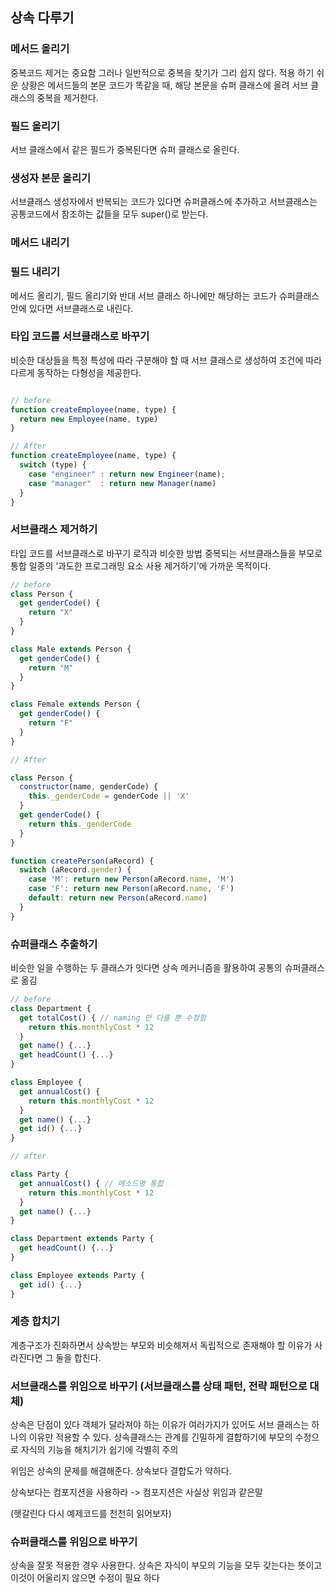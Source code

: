 ## 상속 다루기

### 메서드 올리기
중복코드 제거는 중요함 그러나 일반적으로 중복을 찾기가 그리 쉽지 않다.
적용 하기 쉬운 상황은 메서드들의 본문 코드가 똑같을 때, 해당 본문을 슈퍼 클래스에 올려 서브 클래스의 중복을 제거한다.

### 필드 올리기
서브 클래스에서 같은 필드가 중복된다면 슈퍼 클래스로 올린다.

### 생성자 본문 올리기
서브클래스 생성자에서 반복되는 코드가 있다면 슈퍼클래스에 추가하고 서브클래스는 공통코드에서 참조하는 값들을 모두 super()로 받는다.

### 메서드 내리기
### 필드 내리기
메서드 올리기, 필드 올리기와 반대
서브 클래스 하나에만 해당하는 코드가 슈퍼클래스 안에 있다면 서브클래스로 내린다.

### 타입 코드를 서브클래스로 바꾸기
비슷한 대상들을 특정 특성에 따라 구분해야 할 때 서브 클래스로 생성하여 조건에 따라 다르게 동작하는 다형성을 제공한다.

```javascript

// before
function createEmployee(name, type) {
  return new Employee(name, type)
}

// After
function createEmployee(name, type) {
  switch (type) {
    case "engineer" : return new Engineer(name);
    case "manager"  : return new Manager(name)
  }
}

```

### 서브클래스 제거하기
타입 코드를 서브클래스로 바꾸기 로직과 비슷한 방법
중복되는 서브클래스들을 부모로 통합
일종의 ‘과도한 프로그래밍 요소 사용 제거하기’에 가까운 목적이다.

```javascript
// before
class Person {
  get genderCode() {
    return "X"
  }
}

class Male extends Person {
  get genderCode() {
    return "M"
  }
}

class Female extends Person {
  get genderCode() {
    return "F"
  }
}

// After

class Person {
  constructor(name, genderCode) {
    this._genderCode = genderCode || 'X'
  }
  get genderCode() {
    return this._genderCode
  }
}

function createPerson(aRecord) {
  switch (aRecord.gender) {
    case 'M': return new Person(aRecord.name, 'M')
    case 'F': return new Person(aRecord.name, 'F')
    default: return new Person(aRecord.name)
  }
}
```

### 슈퍼클래스 추출하기
비슷한 일을 수행하는 두 클래스가 잇다면 상속 메커니즘을 활용하여 공통의 슈퍼클래스로 옮김

```javascript
// before
class Department {
  get totalCost() { // naming 만 다를 뿐 수정함
    return this.monthlyCost * 12
  }
  get name() {...}
  get headCount() {...}
}

class Employee {
  get annualCost() {
    return this.monthlyCost * 12
  }
  get name() {...}
  get id() {...}
}

// after

class Party {
  get annualCost() { // 메소드명 통합
    return this.monthlyCost * 12
  }
  get name() {...}
}

class Department extends Party {
  get headCount() {...}
}

class Employee extends Party {
  get id() {...}
}

```

### 계층 합치기
계층구조가 진화하면서 상속받는 부모와 비슷해져서 독립적으로 존재해야 할 이유가 사라진다면 그 둘을 합친다.

### 서브클래스를 위임으로 바꾸기 (서브클래스를 상태 패턴, 전략 패턴으로 대체)
상속은 단점이 있다
객체가 달라져야 하는 이유가 여러가지가 있어도 서브 클래스는 하나의 이유만 적용할 수 있다. 상속클래스는 관계를 긴밀하게 결합하기에 부모의 수정으로 자식의 기능을 해치기가 쉽기에 각별히 주의

위임은 상속의 문제를 해결해준다.
상속보다 결합도가 약하다.

상속보다는 컴포지션을 사용하라 -> 컴포지션은 사실상 위임과 같은말

(헷갈린다 다시 예제코드를 천천히 읽어보자)

### 슈퍼클래스를 위임으로 바꾸기
상속을 잘못 적용한 경우 사용한다. 상속은 자식이 부모의 기능을 모두 갖는다는 뜻이고 이것이 어울리지 않으면 수정이 필요 하다